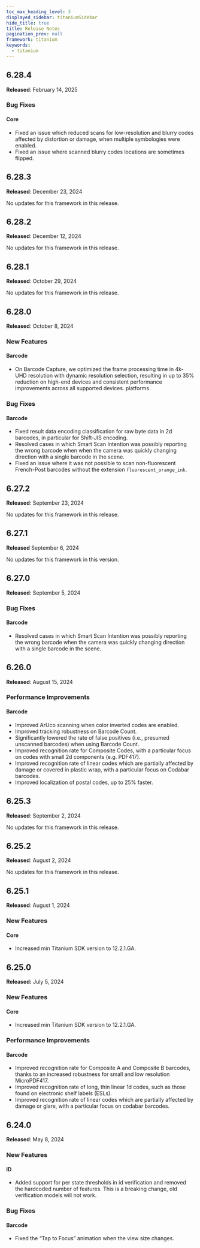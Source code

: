```yaml
---
toc_max_heading_level: 3
displayed_sidebar: titaniumSidebar
hide_title: true
title: Release Notes
pagination_prev: null
framework: titanium
keywords:
  - titanium
---
```


## 6.28.4

**Released**: February 14, 2025

### Bug Fixes

#### Core

* Fixed an issue which reduced scans for low-resolution and blurry codes affected by distortion or damage, when multiple symbologies were enabled.
* Fixed an issue where scanned blurry codes locations are sometimes flipped.

## 6.28.3

**Released**: December 23, 2024

No updates for this framework in this release.

## 6.28.2

**Released**: December 12, 2024

No updates for this framework in this release.

## 6.28.1

**Released**: October 29, 2024

No updates for this framework in this release.

## 6.28.0

**Released**: October 8, 2024

### New Features

#### Barcode

* On Barcode Capture, we optimized the frame processing time in 4k-UHD resolution with dynamic resolution selection, resulting in up to 35% reduction on high-end devices and consistent performance improvements across all supported devices.
platforms.

### Bug Fixes

#### Barcode

* Fixed result data encoding classification for raw byte data in 2d barcodes, in particular for Shift-JIS encoding.
* Resolved cases in which Smart Scan Intention was possibly reporting the wrong barcode when when the camera was quickly changing direction with a single barcode in the scene.
* Fixed an issue where it was not possible to scan non-fluorescent French-Post barcodes without the extension `fluorescent_orange_ink`.

## 6.27.2

**Released**: September 23, 2024

No updates for this framework in this release.

## 6.27.1

**Released** September 6, 2024

No updates for this framework in this version.

## 6.27.0

**Released**: September 5, 2024

### Bug Fixes

#### Barcode

- Resolved cases in which Smart Scan Intention was possibly reporting the wrong barcode when the camera was quickly changing direction with a single barcode in the scene.

## 6.26.0

**Released**: August 15, 2024

### Performance Improvements

#### Barcode

* Improved ArUco scanning when color inverted codes are enabled.
* Improved tracking robustness on Barcode Count.
* Significantly lowered the rate of false positives (i.e., presumed unscanned barcodes) when using Barcode Count.
* Improved recognition rate for Composite Codes, with a particular focus on codes with small 2d components (e.g. PDF417).
* Improved recognition rate of linear codes which are partially affected by damage or covered in plastic wrap, with a particular focus on Codabar barcodes.
* Improved localization of postal codes, up to 25% faster.

## 6.25.3

**Released**: September 2, 2024

No updates for this framework in this release.

## 6.25.2

**Released**: August 2, 2024

No updates for this framework in this release.

## 6.25.1

**Released**: August 1, 2024

### New Features

#### Core

- Increased min Titanium SDK version to 12.2.1.GA.

## 6.25.0

**Released:** July 5, 2024

### New Features

#### Core

* Increased min Titanium SDK version to 12.2.1.GA.

### Performance Improvements

#### Barcode

* Improved recognition rate for Composite A and Composite B barcodes, thanks to an increased robustness for small and low resolution MicroPDF417.
* Improved recognition rate of long, thin linear 1d codes, such as those found on electronic shelf labels (ESLs).
* Improved recognition rate of linear codes which are partially affected by damage or glare, with a particular focus on codabar barcodes.

## 6.24.0

**Released**: May 8, 2024

### New Features

#### ID

- Added support for per state thresholds in id verification and removed the hardcoded number of features. This is a breaking change, old verification models will not work.

### Bug Fixes

#### Barcode

- Fixed the “Tap to Focus” animation when the view size changes.
